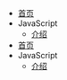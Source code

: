 * [首页](zh-cn/123)  
* JavaScript
	* [介绍](/docs/JavaScript/base.md)
* [首页](zh-cn/123)  
* JavaScript
	* [介绍](/docs/JavaScript/base.md)
